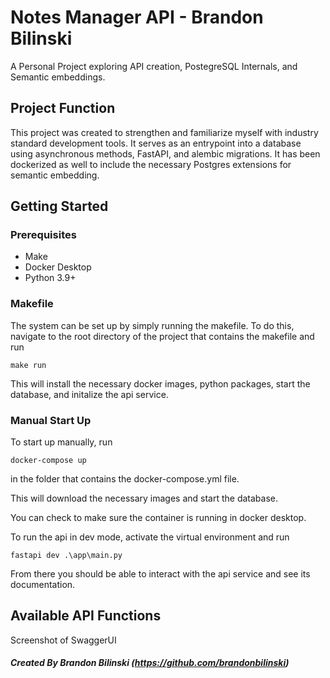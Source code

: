 # Notes Manager API - Brandon Bilinski
A Personal Project exploring API creation, PostegreSQL Internals, and Semantic embeddings.

## Project Function
This project was created to strengthen and familiarize myself with industry standard development tools. It serves as an entrypoint into a database using asynchronous methods, FastAPI, and alembic migrations. It has been dockerized as well to include the necessary Postgres extensions for semantic embedding.

## Getting Started
### Prerequisites 
- Make
- Docker Desktop
- Python 3.9+

### Makefile
The system can be set up by simply running the makefile. To do this, navigate to the root directory of the project that contains the makefile and run
``` 
make run
```

This will install the necessary docker images, python packages, start the database, and initalize the api service.

### Manual Start Up
To start up manually, run 
```
docker-compose up
```
in the folder that contains the docker-compose.yml file.

This will download the necessary images and start the database.

You can check to make sure the container is running in docker desktop.

To run the api in dev mode, activate the virtual environment and run 
```
fastapi dev .\app\main.py
```

From there you should be able to interact with the api service and see its documentation.

## Available API Functions 

Screenshot of SwaggerUI 

##### Created By Brandon Bilinski (https://github.com/brandonbilinski)

